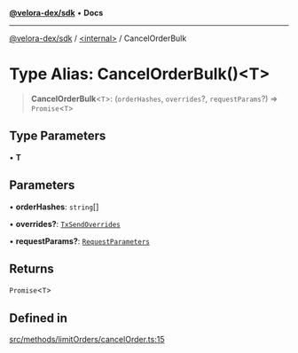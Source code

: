 [**@velora-dex/sdk**](../../README.md) • **Docs**

***

[@velora-dex/sdk](../../globals.md) / [\<internal\>](../README.md) / CancelOrderBulk

# Type Alias: CancelOrderBulk()\<T\>

> **CancelOrderBulk**\<`T`\>: (`orderHashes`, `overrides`?, `requestParams`?) => `Promise`\<`T`\>

## Type Parameters

• **T**

## Parameters

• **orderHashes**: `string`[]

• **overrides?**: [`TxSendOverrides`](../../interfaces/TxSendOverrides.md)

• **requestParams?**: [`RequestParameters`](RequestParameters.md)

## Returns

`Promise`\<`T`\>

## Defined in

[src/methods/limitOrders/cancelOrder.ts:15](https://github.com/VeloraDEX/sdk/blob/feat/extend_delta_orders_filtering/src/methods/limitOrders/cancelOrder.ts#L15)
